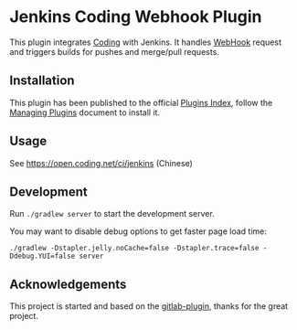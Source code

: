 # Jenkins Coding Webhook Plugin

This plugin integrates [Coding][1] with Jenkins. It handles [WebHook][2] request and triggers
builds for pushes and merge/pull requests.

## Installation

This plugin has been published to the official [Plugins Index][4], follow the [Managing Plugins][5]
document to install it.

## Usage

See <https://open.coding.net/ci/jenkins> (Chinese)

## Development

Run `./gradlew server` to start the development server.

You may want to disable debug options to get faster page load time: 

```
./gradlew -Dstapler.jelly.noCache=false -Dstapler.trace=false -Ddebug.YUI=false server
```

## Acknowledgements

This project is started and based on the [gitlab-plugin][3], thanks for the great project.

  [1]: https://coding.net
  [2]: https://open.coding.net/webhooks
  [3]: https://github.com/jenkinsci/gitlab-plugin
  [4]: https://plugins.jenkins.io
  [5]: https://jenkins.io/doc/book/managing/plugins
